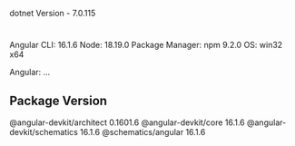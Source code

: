dotnet Version - 7.0.115

#

#

#

#

Angular CLI: 16.1.6
Node: 18.19.0
Package Manager: npm 9.2.0
OS: win32 x64

Angular:
...

## Package Version

@angular-devkit/architect 0.1601.6
@angular-devkit/core 16.1.6
@angular-devkit/schematics 16.1.6
@schematics/angular 16.1.6
